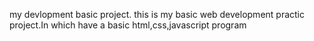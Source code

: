 my devlopment basic project. this is my basic web development practic project.In which have a basic html,css,javascript program 
